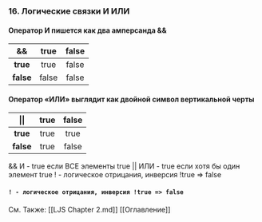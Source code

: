 ### **16. Логические связки И ИЛИ**

#### **Оператор И пишется как два амперсанда &&**

|   \&\&    | true  | false |
|:---------:|:-----:|:-----:|
| **true**  | true  | false |
| **false** | false | false |

#### **Оператор «ИЛИ» выглядит как двойной символ вертикальной черты**


|    \|\|   | true | false |
|:---------:|:----:|:-----:|
| **true**  | true | true  |
| **false** | true | false |



&& И - true если ВСЕ элементы true
|| ИЛИ - true если хотя бы один элемент true
! - логическое отрицания, инверсия !true => false

#### `! - логическое отрицания, инверсия !true => false`

См. Также:
[[LJS Chapter 2.md]]
[[Оглавление]]